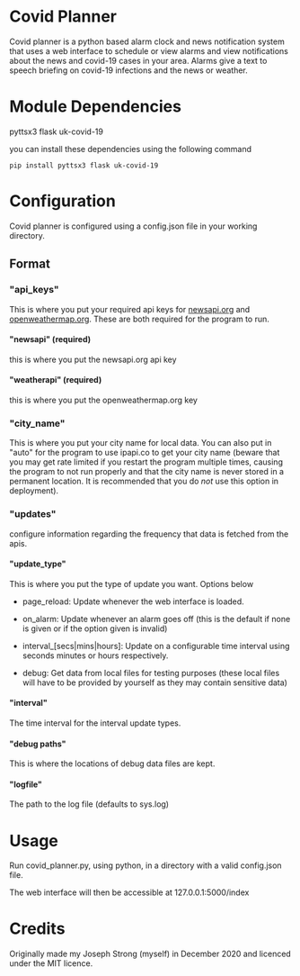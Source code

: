 # Covid Planner

Covid planner is a python based alarm clock and news notification system that uses a web interface to schedule or view alarms and view notifications about the news and covid-19 cases in your area. Alarms give a text to speech briefing on covid-19 infections and the news or weather.

# Module Dependencies
pyttsx3
flask
uk-covid-19

you can install these dependencies using the following command
```
pip install pyttsx3 flask uk-covid-19
```

# Configuration

Covid planner is configured using a config.json file in your working directory.

## Format

### "api_keys"

This is where you put your required api keys for [newsapi.org](https://newsapi.org/) and [openweathermap.org](https://openweathermap.org/). These are both required for the program to run.
#### "newsapi" (required)
this is where you put the newsapi.org api key

#### "weatherapi" (required)
this is where you put the openweathermap.org key

### "city_name"
This is where you put your city name for local data.
You can also put in "auto" for the program to use ipapi.co to get your city name (beware that you may get rate limited if you restart the program multiple times, causing the program to not run properly and that the city name is never stored in a permanent location. It is recommended that you do *not* use this option in deployment).

### "updates"
configure information regarding the frequency that data is fetched from the apis.

#### "update_type"
This is where you put the type of update you want.
Options below

* page_reload: Update whenever the web interface is loaded.

* on_alarm: Update whenever an alarm goes off (this is the default if none is given or if the option given is invalid)

* interval\_\[secs|mins|hours\]: Update on a configurable time interval using seconds minutes or hours respectively.

* debug: Get data from local files for testing purposes (these local files will have to be provided by yourself as they may contain sensitive data)

#### "interval"
The time interval for the interval update types.

#### "debug paths"
This is where the locations of debug data files are kept.

#### "logfile"
The path to the log file (defaults to sys.log)

# Usage
Run covid_planner.py, using python, in a directory with a valid config.json file.

The web interface will then be accessible at 127.0.0.1:5000/index

# Credits
Originally made my Joseph Strong (myself) in December 2020 and licenced under the MIT licence.
